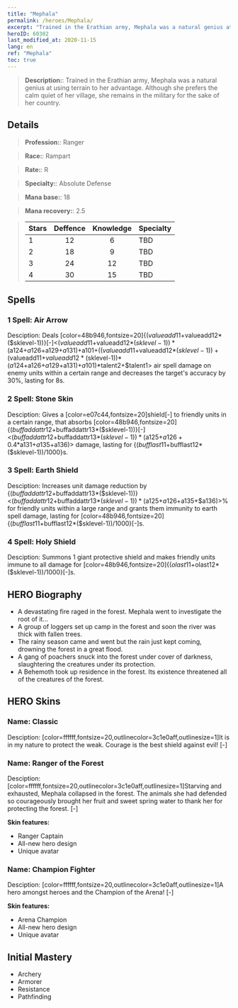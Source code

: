 ```yaml
---
title: "Mephala"
permalink: /heroes/Mephala/
excerpt: "Trained in the Erathian army, Mephala was a natural genius at using terrain to her advantage. Although she prefers the calm quiet of her village, she remains in the military for the sake of her country. "
heroID: 60302
last_modified_at: 2020-11-15
lang: en
ref: "Mephala"
toc: true
---
```

> **Description:**: Trained in the Erathian army, Mephala was a natural genius at using terrain to her advantage. Although she prefers the calm quiet of her village, she remains in the military for the sake of her country. 
## Details
> **Profession:**: Ranger

> **Race:**: Rampart

> **Rate:**: R

> **Specialty:**: Absolute Defense

> **Mana base:**: 18

> **Mana recovery:**: 2.5

>  | Stars   |    Deffence    |    Knowledge   |      Specialty     |
>  |---------|:---------------:|:---------------:|--------------------|
>  |    1    | 12 | 6 | TBD |
>  |    2    | 18 | 9 | TBD |
>  |    3    | 24 | 12 | TBD |
>  |    4    | 30 | 15 | TBD |
## Spells
 ### 1 Spell: Air Arrow

 Desciption: Deals [color=48b946,fontsize=20]{($valueadd11+$valueadd12*($sklevel-1))}[-]<($valueadd11+$valueadd12*($sklevel-1))*($a124+$a126+$a129+$a131)+$a101+(($valueadd11+$valueadd12*($sklevel-1))+($valueadd11+$valueadd12*($sklevel-1))*($a124+$a126+$a129+$a131)+$a101)*$talent2+$talent1> air spell damage on enemy units within a certain range and decreases the target's accuracy by 30%, lasting for 8s.

 ### 2 Spell: Stone Skin

 Desciption: Gives a [color=e07c44,fontsize=20]shield[-] to friendly units in a certain range, that absorbs [color=48b946,fontsize=20]{($buffaddattr12+$buffaddattr13*($sklevel-1))}[-]<($buffaddattr12+$buffaddattr13*($sklevel-1))*($a125+$a126+0.4*$a131+$a135+$a136)> damage, lasting for {($bufflast11+$bufflast12*($sklevel-1))/1000}s.

 ### 3 Spell: Earth Shield

 Desciption: Increases unit damage reduction by {($buffaddattr12+$buffaddattr13*($sklevel-1))}<($buffaddattr12+$buffaddattr13*($sklevel-1))*($a125+$a126+$a135+$a136)>% for friendly units within a large range and grants them immunity to earth spell damage, lasting for [color=48b946,fontsize=20]{($bufflast11+$bufflast12*($sklevel-1))/1000}[-]s.

 ### 4 Spell: Holy Shield

 Desciption: Summons 1 giant protective shield and makes friendly units immune to all damage for [color=48b946,fontsize=20]{($olast11+$olast12*($sklevel-1))/1000}[-]s.

## HERO Biography
   - A devastating fire raged in the forest. Mephala went to investigate the root of it...
   - A group of loggers set up camp in the forest and soon the river was thick with fallen trees.
   - The rainy season came and went but the rain just kept coming, drowning the forest in a great flood.
   - A gang of poachers snuck into the forest under cover of darkness, slaughtering the creatures under its protection.
   - A Behemoth took up residence in the forest. Its existence threatened all of the creatures of the forest.
## HERO Skins
 ### Name: **Classic**

 Desciption: [color=ffffff,fontsize=20,outlinecolor=3c1e0aff,outlinesize=1]It is in my nature to protect the weak. Courage is the best shield against evil! [-]

 ### Name: **Ranger of the Forest**

 Desciption: [color=ffffff,fontsize=20,outlinecolor=3c1e0aff,outlinesize=1]Starving and exhausted, Mephala collapsed in the forest. The animals she had defended so courageously brought her fruit and sweet spring water to thank her for protecting the forest. [-]

 **Skin features:** 

   - Ranger Captain
   - All-new hero design
   - Unique avatar
 ### Name: **Champion Fighter**

 Desciption: [color=ffffff,fontsize=20,outlinecolor=3c1e0aff,outlinesize=1]A hero amongst heroes and the Champion of the Arena! [-]

 **Skin features:** 

   - Arena Champion
   - All-new hero design
   - Unique avatar
## Initial Mastery
   - Archery
   - Armorer
   - Resistance
   - Pathfinding
